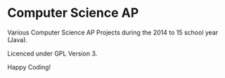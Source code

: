 Computer Science AP
===

Various Computer Science AP Projects during the 2014 to 15 school year (Java).

Licenced under GPL Version 3.

Happy Coding!
